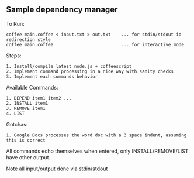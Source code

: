 Sample dependency manager
-------------------------

To Run:
```
coffee main.coffee < input.txt > out.txt    ... for stdin/stdout io redirection style
coffee main.coffee                          ... for interactive mode
```

Steps:
```
1. Install/compile latest node.js + coffeescript
2. Implement command processing in a nice way with sanity checks
3. Implement each commands behavior
```

Available Commands:
```
1. DEPEND item1 item2 ...
2. INSTALL item1
3. REMOVE item1
4. LIST
```

Gotchas:
```
1. Google Docs processes the word doc with a 3 space indent, assuming this is correct
```

All commands echo themselves when entered, only INSTALL/REMOVE/LIST have other output.

Note all input/output done via stdin/stdout



